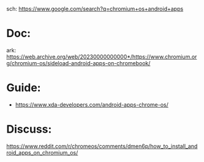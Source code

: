 sch: https://www.google.com/search?q=chromium+os+android+apps

# Doc:
ark: https://web.archive.org/web/20230000000000*/https://www.chromium.org/chromium-os/sideload-android-apps-on-chromebook/

# Guide:
- https://www.xda-developers.com/android-apps-chrome-os/

# Discuss:
https://www.reddit.com/r/chromeos/comments/dmen6p/how_to_install_android_apps_on_chromium_os/
